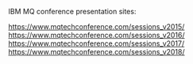 IBM MQ conference presentation sites:

https://www.mqtechconference.com/sessions_v2015/
https://www.mqtechconference.com/sessions_v2016/
https://www.mqtechconference.com/sessions_v2017/
https://www.mqtechconference.com/sessions_v2018/
